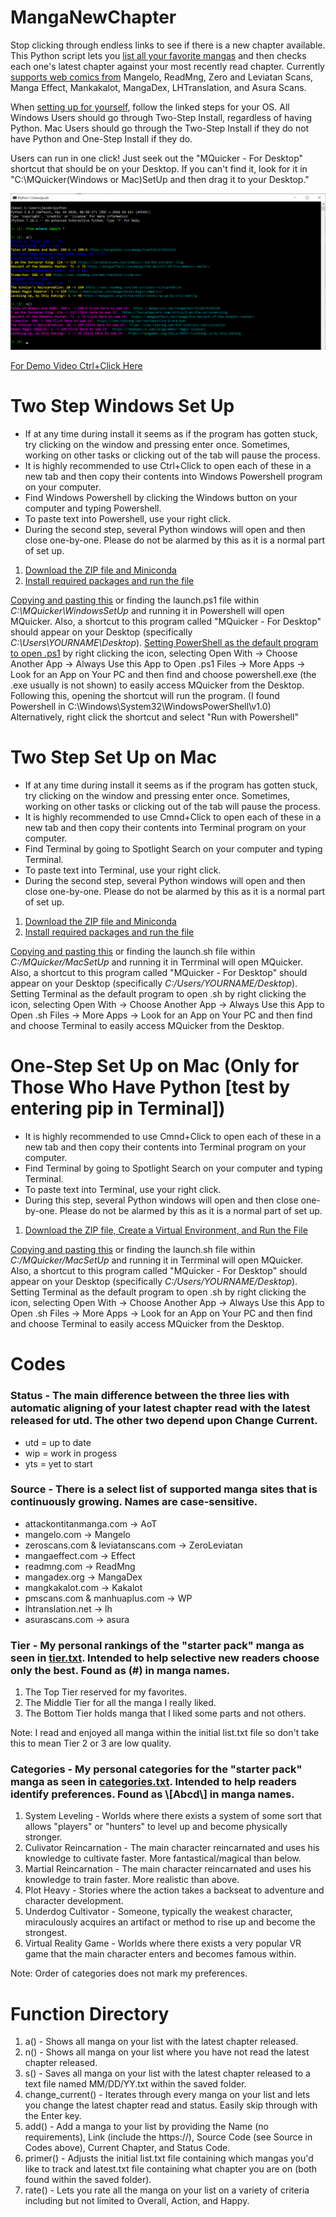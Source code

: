 # MangaNewChapter
<p>Stop clicking through endless links to see if there is a new chapter available. This Python script lets you <a href="README.md#function-directory">list all your favorite mangas</a> and then checks each one's latest chapter against your most recently read chapter. Currently <a href="README.md#Codes">supports web comics from</a> Mangelo, ReadMng, Zero and Leviatan Scans, Manga Effect, Mankakalot, MangaDex, LHTranslation, and Asura Scans.</p>

When <a href="#su">setting up for yourself</a>, follow the linked steps for your OS. All Windows Users should go through Two-Step Install, regardless of having Python. Mac Users should go through the Two-Step Install if they do not have Python and One-Step Install if they do.

Users can run in one click! Just seek out the "MQuicker - For Desktop" shortcut that should be on your Desktop. If you can't find it, look for it in "C:\MQuicker\(Windows or Mac)SetUp and then drag it to your Desktop."

<img src="mcheck_ex.png"/>

<a href="https://youtu.be/AyZsZzuTAPg/" target="_blank">For Demo Video Ctrl+Click Here</a>

<h1 id="su">Two Step Windows Set Up</h1>
<ul>
  <li>If at any time during install it seems as if the program has gotten stuck, try clicking on the window and pressing enter once. Sometimes, working on other tasks or clicking out of the tab will pause the process.</li>
  <li>It is highly recommended to use Ctrl+Click to open each of these in a new tab and then copy their contents into Windows Powershell program on your computer.</li>
  <li>Find Windows Powershell by clicking the Windows button on your computer and typing Powershell.</li>
  <li>To paste text into Powershell, use your right click.</li>
  <li>During the second step, several Python windows will open and then close one-by-one. Please do not be alarmed by this as it is a normal part of set up.</li>
</ul>
<ol>
  <a href="WindowsSetUp\setup.ps1"><li>Download the ZIP file and Miniconda</li></a>
  <a href="WindowsSetUp\setup2.ps1"><li>Install required packages and run the file</li></a>
</ol>
<p><a href="WindowsSetUp\launch.ps1">Copying and pasting this</a> or finding the launch.ps1 file within <em>C:\MQuicker\WindowsSetUp</em> and running it in Powershell will open MQuicker. Also, a shortcut to this program called "MQuicker - For Desktop" should appear on your Desktop (specifically <em>C:\Users\YOURNAME\Desktop</em>).
<a href="https://www.top-password.com/blog/set-ps1-script-to-open-with-powershell-by-default/">Setting PowerShell as the default program to open .ps1</a> by right clicking the icon, selecting Open With -> Choose Another App -> Always Use this App to Open .ps1 Files -> More Apps -> Look for an App on Your PC and then find and choose powershell.exe (the .exe usually is not shown) to easily access MQuicker from the Desktop. Following this, opening the shortcut will run the program.
(I found Powershell in C:\Windows\System32\WindowsPowerShell\v1.0) Alternatively, right click the shortcut and select "Run with Powershell"</p>

<h1 id="2m">Two Step Set Up on Mac</h1>
<ul>
  <li>If at any time during install it seems as if the program has gotten stuck, try clicking on the window and pressing enter once. Sometimes, working on other tasks or clicking out of the tab will pause the process.</li>
  <li>It is highly recommended to use Cmnd+Click to open each of these in a new tab and then copy their contents into Terminal program on your computer.</li>
  <li>Find Terminal by going to Spotlight Search on your computer and typing Terminal.</li>
  <li>To paste text into Terminal, use your right click.</li>
  <li>During the second step, several Python windows will open and then close one-by-one. Please do not be alarmed by this as it is a normal part of set up.</li>
</ul>
<ol>
  <a href="MacSetUp\setup.sh"><li>Download the ZIP file and Miniconda</li></a>
  <a href="MacSetUp\setup2.sh"><li>Install required packages and run the file</li></a>
</ol>
<a href="MacSetUp\launch.sh">Copying and pasting this</a> or finding the launch.sh file within <em>C:/MQuicker/MacSetUp</em> and running it in Terrminal will open MQuicker. Also, a shortcut to this program called "MQuicker - For Desktop" should appear on your Desktop (specifically <em>C:/Users/YOURNAME/Desktop</em>).
Setting Terminal as the default program to open .sh by right clicking the icon, selecting Open With -> Choose Another App -> Always Use this App to Open .sh Files -> More Apps -> Look for an App on Your PC and then find and choose Terminal to easily access MQuicker from the Desktop.</p>

<h1 id="2m">One-Step Set Up on Mac (Only for Those Who Have Python [test by entering pip in Terminal])</h1>
<ul>
  <li>It is highly recommended to use Cmnd+Click to open each of these in a new tab and then copy their contents into Terminal program on your computer.</li>
  <li>Find Terminal by going to Spotlight Search on your computer and typing Terminal.</li>
  <li>To paste text into Terminal, use your right click.</li>
  <li>During this step, several Python windows will open and then close one-by-one. Please do not be alarmed by this as it is a normal part of set up.</li>
</ul>
<ol>
  <a href="MacSetUp\setup_for_python_users.sh"><li>Download the ZIP file, Create a Virtual Environment, and Run the File</li></a>
</ol>
<a href="MacSetUp\launch.sh">Copying and pasting this</a> or finding the launch.sh file within <em>C:/MQuicker/MacSetUp</em> and running it in Terrminal will open MQuicker. Also, a shortcut to this program called "MQuicker - For Desktop" should appear on your Desktop (specifically <em>C:/Users/YOURNAME/Desktop</em>).
Setting Terminal as the default program to open .sh by right clicking the icon, selecting Open With -> Choose Another App -> Always Use this App to Open .sh Files -> More Apps -> Look for an App on Your PC and then find and choose Terminal to easily access MQuicker from the Desktop.</p>

# Codes

### Status - The main difference between the three lies with automatic aligning of your latest chapter read with the latest released for utd. The other two depend upon Change Current.
<ul>
  <li>utd = up to date</li>
  <li>wip = work in progess</li>
  <li>yts = yet to start</li>
</ul>

### Source - There is a select list of supported manga sites that is continuously growing. Names are case-sensitive.
<ul>
  <li>attackontitanmanga.com -> AoT</li>
  <li>mangelo.com -> Mangelo</li>
  <li>zeroscans.com & leviatanscans.com -> ZeroLeviatan</li>
  <li>mangaeffect.com -> Effect</li>
  <li>readmng.com -> ReadMng</li>
  <li>mangadex.org -> MangaDex</li>
  <li>mangkakalot.com -> Kakalot</li>
  <li>pmscans.com & manhuaplus.com -> WP</li>
  <li>lhtranslation.net -> lh</li>
  <li>asurascans.com -> asura</li>
 </ul>
 
<h3>Tier - My personal rankings of the "starter pack" manga as seen in <a href="tier.txt">tier.txt</a>. Intended to help selective new readers choose only the best. Found as (#) in manga names.</h3>
<ol>
  <li>The Top Tier reserved for my favorites.</li>
  <li>The Middle Tier for all the manga I really liked.</li>
  <li>The Bottom Tier holds manga that I liked some parts and not others. </li>
 </ol>
 Note: I read and enjoyed all manga within the initial list.txt file so don't take this to mean Tier 2 or 3 are low quality.
 
<h3> Categories - My personal categories for the "starter pack" manga as seen in <a href="categories.txt">categories.txt</a>. Intended to help readers identify preferences. Found as \[Abcd\] in manga names.</h3>
<ol>
  <li>System Leveling - Worlds where there exists a system of some sort that allows "players" or "hunters" to level up and become physically stronger.</li>
  <li>Culivator Reincarnation - The main character reincarnated and uses his knowledge to cultivate faster. More fantastical/magical than below.</li>
  <li>Martial Reincarnation - The main character reincarnated and uses his knowledge to train faster. More realistic than above.</li>
  <li>Plot Heavy - Stories where the action takes a backseat to adventure and character development.</li>
  <li>Underdog Cultivator - Someone, typically the weakest character, miraculously acquires an artifact or method to rise up and become the strongest.</li>
  <li>Virtual Reality Game - Worlds where there exists a very popular VR game that the main character enters and becomes famous within.</li>
 </ol>
 Note: Order of categories does not mark my preferences.
 
# Function Directory
<ol>
  <li>a() - Shows all manga on your list with the latest chapter released.</li>
  <li>n() - Shows all manga on your list where you have not read the latest chapter released.</li>
  <li>s() - Saves all manga on your list with the latest chapter released to a text file named MM/DD/YY.txt within the saved folder.</li>
  <li>change_current() - Iterates through every manga on your list and lets you change the latest chapter read and status. Easily skip through with the Enter key.</li>
  <li>add() - Add a manga to your list by providing the Name (no requirements), Link (include the https://), Source Code (see Source in Codes above), Current Chapter, and Status Code.</li>
  <li>primer() - Adjusts the initial list.txt file containing which mangas you'd like to track and latest.txt file containing what chapter you are on (both found within the saved folder).</li>
  <li>rate() - Lets you rate all the manga on your list on a variety of criteria including but not limited to Overall, Action, and Happy.</li>
</ol>

